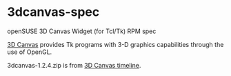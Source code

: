 # 3dcanvas-spec

openSUSE 3D Canvas Widget (for Tcl/Tk) RPM spec

[3D Canvas](http://3dcanvas.tcl.tk/index.html/doc/tip/doc/index.wiki)
provides Tk programs with 3-D graphics capabilities through the use of OpenGL.

3dcanvas-1.2.4.zip is
from [3D Canvas timeline](http://3dcanvas.tcl.tk/index.html/timeline).

